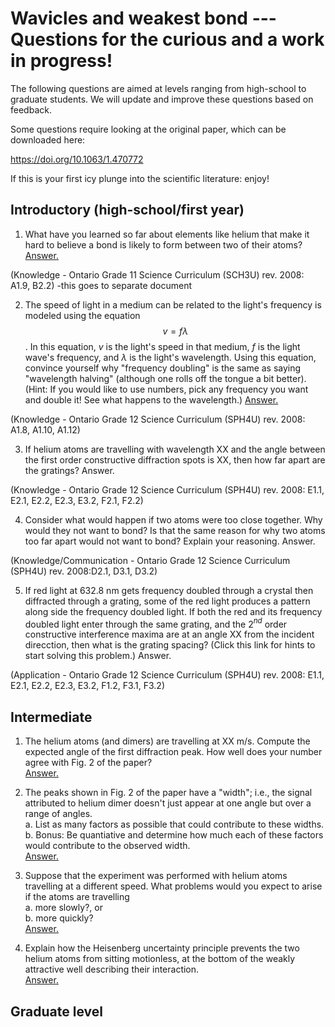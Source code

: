 # Wavicles and weakest bond --- Questions for the curious and a work in progress!

The following questions are aimed at levels ranging from high-school to graduate students.  We will update and improve these questions based on feedback.

Some questions require looking at the original paper, which can be downloaded here: 

https://doi.org/10.1063/1.470772

If this is your first icy plunge into the scientific literature: enjoy!

## Introductory (high-school/first year)

1. What have you learned so far about elements like helium that make it hard to believe a bond is likely to form between two of their atoms? [Answer.](./answers/noblegases.md)

(Knowledge - Ontario Grade 11 Science Curriculum (SCH3U) rev. 2008: A1.9, B2.2) -this goes to separate document


2. The speed of light in a medium can be related to the light's frequency is modeled using the equation $$v=f\lambda$$. In this equation, $v$ is the light's speed in that medium, $f$ is the light wave's frequency, and $\lambda$ is the light's wavelength. Using this equation, convince yourself why "frequency doubling" is the same as saying "wavelength halving" (although one rolls off the tongue a bit better). (Hint: If you would like to use numbers, pick any frequency you want and double it! See what happens to the wavelength.)  [Answer.](./answers/frequencydoubling.md) 

(Knowledge - Ontario Grade 12 Science Curriculum (SPH4U) rev. 2008: A1.8, A1.10, A1.12)


3. If helium atoms are travelling with wavelength XX and the angle between the first order constructive diffraction spots is XX, then how far apart are the gratings? Answer.

(Knowledge - Ontario Grade 12 Science Curriculum (SPH4U) rev. 2008: E1.1, E2.1, E2.2, E2.3, E3.2, F2.1, F2.2) 

4. Consider what would happen if two atoms were too close together. Why would they not want to bond? Is that the same reason for why two atoms too far apart would not want to bond? Explain your reasoning. Answer. 

(Knowledge/Communication - Ontario Grade 12 Science Curriculum (SPH4U) rev. 2008:D2.1, D3.1, D3.2) 

5. If red light at 632.8 nm gets frequency doubled through a crystal then diffracted through a grating, some of the red light produces a pattern along side the frequency doubled light. If both the red and its frequency doubled light enter through the same grating, and the 2$^{nd}$ order constructive interference maxima are at an angle XX from the incident direcction, then what is the grating spacing? (Click this link for hints to start solving this problem.) Answer.

(Application - Ontario Grade 12 Science Curriculum (SPH4U) rev. 2008: E1.1, E2.1, E2.2, E2.3, E3.2, F1.2, F3.1, F3.2)

## Intermediate

1.  The helium atoms (and dimers) are travelling at XX m/s.  Compute the expected angle of the first diffraction peak.  How well does your number agree with Fig. 2 of the paper?\
[Answer.](./answers/compute_diffraction_angle.md)

2. The peaks shown in Fig. 2 of the paper have a "width"; i.e., the signal attributed to helium dimer doesn't just appear at one angle but over a range of angles.  
a. List as many factors as possible that could contribute to these widths.  
b. Bonus: Be quantiative and determine how much each of these factors would contribute to the observed width.\
[Answer.](./answers/peak_widths.md)

3. Suppose that the experiment was performed with helium atoms travelling at a different speed.  What problems would you expect to arise if the atoms are travelling  
a. more slowly?, or   
b. more quickly?\
[Answer.](./answers/different_speeds.md)

4. Explain how the Heisenberg uncertainty principle prevents the two helium atoms from sitting motionless, at the bottom of the weakly attractive well describing their interaction.\
[Answer.](./answers/hup.md)

## Graduate level


